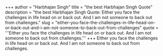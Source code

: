 +++
author = "Harbhajan Singh"
title = "the best Harbhajan Singh Quote"
description = "the best Harbhajan Singh Quote: Either you face the challenges in life head on or back out. And I am not someone to back out from challenges."
slug = "either-you-face-the-challenges-in-life-head-on-or-back-out-and-i-am-not-someone-to-back-out-from-challenges"
quote = '''Either you face the challenges in life head on or back out. And I am not someone to back out from challenges.'''
+++
Either you face the challenges in life head on or back out. And I am not someone to back out from challenges.

